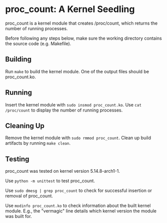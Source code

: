 # proc_count: A Kernel Seedling

proc_count is a kernel module that creates /proc/count, which returns the
number of running processes.

Before following any steps below, make sure the working directory contains the
source code (e.g. Makefile).

## Building

Run `make` to build the kernel module. One of the output files should be
proc_count.ko.

## Running

Insert the kernel module with `sudo insmod proc_count.ko`. Use `cat /proc/count`
to display the number of running processes.

## Cleaning Up

Remove the kernel module with `sudo rmmod proc_count`. Clean up build artifacts
by running `make clean`.

## Testing

proc_count was tested on kernel version 5.14.8-arch1-1.

Use `python -m unittest` to test proc_count.

Use `sudo dmesg | grep proc_count` to check for successful insertion or removal
of proc_count.

Use `modinfo proc_count.ko` to check information about the built kernel module.
E.g., the "vermagic" line details which kernel version the module was built for.
